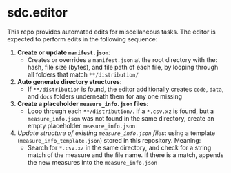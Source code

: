 # sdc.editor

This repo provides automated edits for miscellaneous tasks. The editor is expected to perform edits in the following sequence:

1. **Create or update ```manifest.json```**: 
    - Creates or overrides a ```manifest.json``` at the root directory with the: hash, file size (bytes), and file path of each file, by looping through all folders that match ```**/distribution/``` 
2. **Auto generate directory structures**:
    - If ```**/distribution``` is found, the editor additionally creates `code`, `data`, and `docs` folders underneath them for any one missing
3. **Create a placeholder `measure_info.json` files**: 
    - Loop through each `**/distribution/`. If a `*.csv.xz` is found, but a `measure_info.json` was not found in the same directory, create an empty placeholder `measure_info.json`
4. *Update structure of existing `measure_info.json` files*: using a template (`measure_info_template.json`) stored in this repository. Meaning:
    - Search for ```*.csv.xz``` in the same directory, and check for a string match of the measure and the file name. If there is a match, appends the new measures into the ```measure_info.json```

